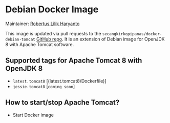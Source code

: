 # Debian Docker Image

Maintainer: [Robertus Lilik Haryanto]

This image is updated via pull requests to the `secangkirkopipanas/docker-debian-tomcat` [GitHub repo]. It is an extension of Debian image for OpenJDK 8 with Apache Tomcat software.

## Supported tags for Apache Tomcat 8 with OpenJDK 8
- `latest.tomcat8` [(latest.tomcat8/Dockerfile)]
- `jessie.tomcat8` [`coming soon`]

## How to start/stop Apache Tomcat?
- Start Docker image



   [Robertus Lilik Haryanto]: <mailto:robert.djokdja@gmail.com>
   [GitHub repo]: <https://github.com/secangkirkopipanas/docker-debian-tomcat>
   [(master/Dockerfile)]: <https://github.com/secangkirkopipanas/docker-debian-tomcat/blob/master/Dockerfile>
   [(jessie.openjdk7/Dockerfile)]: <https://github.com/secangkirkopipanas/docker-debian-tomcat/blob/jessie.tomcat8/Dockerfile>
